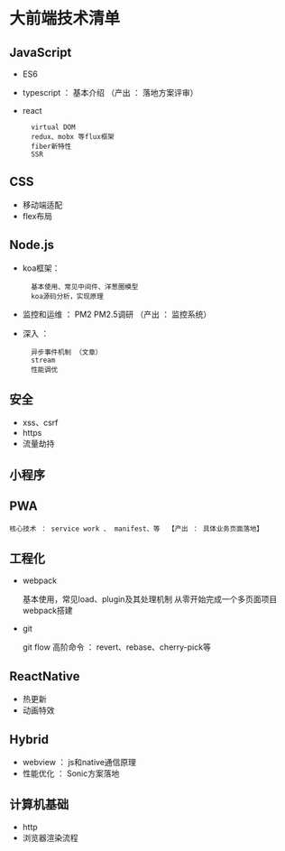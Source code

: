 
# 大前端技术清单

## JavaScript

* ES6
* typescript ： 基本介绍 （产出 ： 落地方案评审）
* react

        virtual DOM
        redux、mobx 等flux框架
        fiber新特性
        SSR

## CSS

* 移动端适配 
* flex布局

## Node.js

* koa框架： 

        基本使用、常见中间件、洋葱圈模型 
        koa源码分析，实现原理
    
* 监控和运维 ： PM2 PM2.5调研  （产出 ： 监控系统）
* 深入 ： 

        异步事件机制 （文章）
        stream
        性能调优 

## 安全

* xss、csrf
* https
* 流量劫持

## 小程序

## PWA

    核心技术 ： service work 、 manifest、等  【产出 ： 具体业务页面落地】

## 工程化

* webpack 

    基本使用，常见load、plugin及其处理机制
    从零开始完成一个多页面项目webpack搭建

* git

    git flow 
    高阶命令 ： revert、rebase、cherry-pick等

## ReactNative

* 热更新
* 动画特效

## Hybrid

* webview ： js和native通信原理
* 性能优化 ： Sonic方案落地

## 计算机基础

* http
* 浏览器渲染流程



